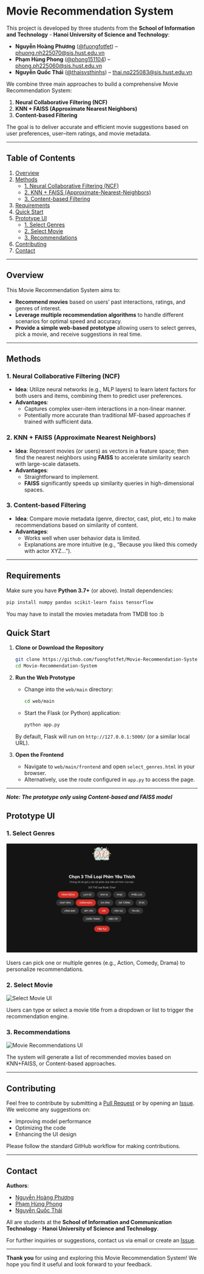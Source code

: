 # Movie Recommendation System

This project is developed by three students from the **School of Information and Technology** - **Hanoi University of Science and Technology**:
- **Nguyễn Hoàng Phương** ([@fuongfotfet](https://github.com/fuongfotfet)) – [phuong.nh225070@sis.hust.edu.vn](mailto:phuong.nh225070@sis.hust.edu.vn)
- **Phạm Hùng Phong** ([@phong151104](https://github.com/phong151104)) – [phong.ph225060@sis.hust.edu.vn](mailto:phong.ph225060@sis.hust.edu.vn)
- **Nguyễn Quốc Thái** ([@thaisvsthinhs](https://github.com/thaisvsthinhs)) – [thai.nq225083@sis.hust.edu.vn](mailto:thai.nq225083@sis.hust.edu.vn)

We combine three main approaches to build a comprehensive Movie Recommendation System:
1. **Neural Collaborative Filtering (NCF)**
2. **KNN + FAISS (Approximate Nearest Neighbors)**
3. **Content-based Filtering**

The goal is to deliver accurate and efficient movie suggestions based on user preferences, user–item ratings, and movie metadata.

---

## Table of Contents
1. [Overview](#overview)
2. [Methods](#methods)
    - [1. Neural Collaborative Filtering (NCF)](#1-neural-collaborative-filtering-ncf)
    - [2. KNN + FAISS (Approximate-Nearest-Neighbors)](#2-knn--faiss-approximate-nearest-neighbors)
    - [3. Content-based Filtering](#3-content-based-filtering)
3. [Requirements](#requirements)
4. [Quick Start](#quick-start)
5. [Prototype UI](#prototype-ui)
    - [1. Select Genres](#1-select-genres)
    - [2. Select Movie](#2-select-movie)
    - [3. Recommendations](#3-recommendations)
6. [Contributing](#contributing)
7. [Contact](#contact)

---

## Overview
This Movie Recommendation System aims to:
- **Recommend movies** based on users’ past interactions, ratings, and genres of interest.
- **Leverage multiple recommendation algorithms** to handle different scenarios for optimal speed and accuracy.
- **Provide a simple web-based prototype** allowing users to select genres, pick a movie, and receive suggestions in real time.

---

## Methods

### 1. Neural Collaborative Filtering (NCF)
- **Idea**: Utilize neural networks (e.g., MLP layers) to learn latent factors for both users and items, combining them to predict user preferences.
- **Advantages**:
    - Captures complex user–item interactions in a non-linear manner.
    - Potentially more accurate than traditional MF-based approaches if trained with sufficient data.

### 2. KNN + FAISS (Approximate Nearest Neighbors)
- **Idea**: Represent movies (or users) as vectors in a feature space; then find the nearest neighbors using **FAISS** to accelerate similarity search with large-scale datasets.
- **Advantages**:
    - Straightforward to implement.
    - **FAISS** significantly speeds up similarity queries in high-dimensional spaces.

### 3. Content-based Filtering
- **Idea**: Compare movie metadata (genre, director, cast, plot, etc.) to make recommendations based on similarity of content.
- **Advantages**:
    - Works well when user behavior data is limited.
    - Explanations are more intuitive (e.g., “Because you liked this comedy with actor XYZ…”).

---

## Requirements
Make sure you have **Python 3.7+** (or above). Install dependencies:

```bash
pip install numpy pandas scikit-learn faiss tensorflow
```
You may have to install the movies metadata from TMDB too :b
## Quick Start

1. **Clone or Download the Repository**

   ```bash
   git clone https://github.com/fuongfotfet/Movie-Recommendation-System.git
   cd Movie-Recommendation-System
   ```

2. **Run the Web Prototype**

    - Change into the `web/main` directory:

      ```bash
      cd web/main
      ```

    - Start the Flask (or Python) application:

      ```bash
      python app.py
      ```

   By default, Flask will run on `http://127.0.0.1:5000/` (or a similar local URL).

3. **Open the Frontend**

    - Navigate to `web/main/frontend` and open `select_genres.html` in your browser.
    - Alternatively, use the route configured in `app.py` to access the page.

---

***Note: The prototype only using Content-based and FAISS model***
## Prototype UI

### 1. Select Genres
![Select Genres UI](Movie-Recommendation-System-main/document/select_genres.png)

Users can pick one or multiple genres (e.g., Action, Comedy, Drama) to personalize recommendations.

### 2. Select Movie
![Select Movie UI](Movie-Recommedation-System-main/document/select_movie.png)

Users can type or select a movie title from a dropdown or list to trigger the recommendation engine.

### 3. Recommendations
![Movie Recommendations UI](Movie-Recommedation-System-main/document/recommendations.png)

The system will generate a list of recommended movies based on KNN+FAISS, or Content-based approaches.

---

## Contributing

Feel free to contribute by submitting a [Pull Request](../../pulls) or by opening an [Issue](../../issues). We welcome any suggestions on:
- Improving model performance
- Optimizing the code
- Enhancing the UI design

Please follow the standard GitHub workflow for making contributions.

---

## Contact
**Authors**:
- [Nguyễn Hoàng Phương](mailto:phuong.nh225070@sis.hust.edu.vn)
- [Phạm Hùng Phong](mailto:phong.ph225060@sis.hust.edu.vn)
- [Nguyễn Quốc Thái](mailto:thai.nq225083@sis.hust.edu.vn)

All are students at the **School of Information and Communication Technology** - **Hanoi University of Science and Technology**.

For further inquiries or suggestions, contact us via email or create an [Issue](../../issues).

---

**Thank you** for using and exploring this Movie Recommendation System! We hope you find it useful and look forward to your feedback.
